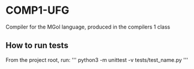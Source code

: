 # COMP1-UFG
Compiler for the MGol language, produced in the compilers 1 class


## How to run tests
From the project root, run:
'''
python3 -m unittest -v tests/test_name.py
'''
